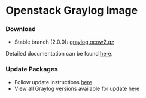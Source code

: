 Openstack Graylog Image
========================

### Download

  * Stable branch (2.0.0): [graylog.qcow2.gz](http://packages.graylog2.org/releases/graylog-omnibus/qcow2/graylog-2.0.0-2.qcow2.gz)

Detailed documentation can be found [here](http://docs.graylog.org/en/latest/pages/installation/openstack.html).

### Update Packages

  * Follow update instructions [here](http://docs.graylog.org/en/2.0/pages/installation/graylog_ctl.html#upgrade-graylog)
  * View all Graylog versions available for update [here](https://packages.graylog2.org/appliances/ubuntu)
